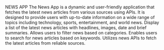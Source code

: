 NEWS APP
The News App is a dynamic and user-friendly application that fetches the latest news articles from various sources using APIs.
It is designed to provide users with up-to-date information on a wide range of topics including technology, sports, entertainment, and world news.
Display a list of the latest news articles with headlines, images, date and brief summaries. Allows users to filter news based on categories.
Enables users to search for news articles based on keywords. Utilizes news APIs to fetch the latest articles from reliable sources.
